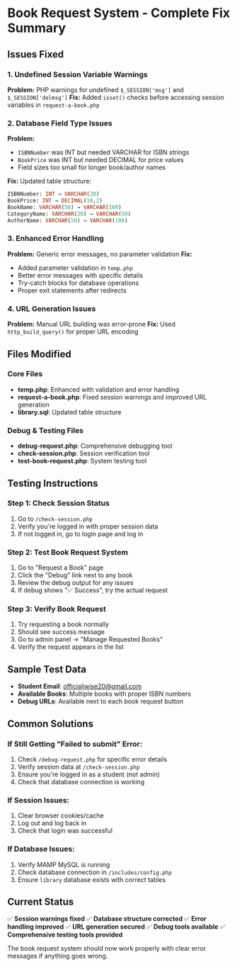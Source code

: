 # Book Request System - Complete Fix Summary

## Issues Fixed

### 1. **Undefined Session Variable Warnings**
**Problem:** PHP warnings for undefined `$_SESSION['msg']` and `$_SESSION['delmsg']`
**Fix:** Added `isset()` checks before accessing session variables in `request-a-book.php`

### 2. **Database Field Type Issues** 
**Problem:** 
- `ISBNNumber` was INT but needed VARCHAR for ISBN strings
- `BookPrice` was INT but needed DECIMAL for price values
- Field sizes too small for longer book/author names

**Fix:** Updated table structure:
```sql
ISBNNumber: INT → VARCHAR(20)
BookPrice: INT → DECIMAL(10,2)  
BookName: VARCHAR(50) → VARCHAR(100)
CategoryName: VARCHAR(20) → VARCHAR(50)
AuthorName: VARCHAR(50) → VARCHAR(100)
```

### 3. **Enhanced Error Handling**
**Problem:** Generic error messages, no parameter validation
**Fix:** 
- Added parameter validation in `temp.php`
- Better error messages with specific details
- Try-catch blocks for database operations
- Proper exit statements after redirects

### 4. **URL Generation Issues**
**Problem:** Manual URL building was error-prone
**Fix:** Used `http_build_query()` for proper URL encoding

## Files Modified

### Core Files
- **temp.php**: Enhanced with validation and error handling
- **request-a-book.php**: Fixed session warnings and improved URL generation
- **library.sql**: Updated table structure

### Debug & Testing Files
- **debug-request.php**: Comprehensive debugging tool
- **check-session.php**: Session verification tool
- **test-book-request.php**: System testing tool

## Testing Instructions

### Step 1: Check Session Status
1. Go to `/check-session.php`
2. Verify you're logged in with proper session data
3. If not logged in, go to login page and log in

### Step 2: Test Book Request System
1. Go to "Request a Book" page
2. Click the "Debug" link next to any book
3. Review the debug output for any issues
4. If debug shows "✅ Success", try the actual request

### Step 3: Verify Book Request
1. Try requesting a book normally
2. Should see success message
3. Go to admin panel → "Manage Requested Books"
4. Verify the request appears in the list

## Sample Test Data
- **Student Email**: officialjwise20@gmail.com
- **Available Books**: Multiple books with proper ISBN numbers
- **Debug URLs**: Available next to each book request button

## Common Solutions

### If Still Getting "Failed to submit" Error:
1. Check `/debug-request.php` for specific error details
2. Verify session data at `/check-session.php`
3. Ensure you're logged in as a student (not admin)
4. Check that database connection is working

### If Session Issues:
1. Clear browser cookies/cache
2. Log out and log back in
3. Check that login was successful

### If Database Issues:
1. Verify MAMP MySQL is running
2. Check database connection in `/includes/config.php`
3. Ensure `library` database exists with correct tables

## Current Status
✅ **Session warnings fixed**
✅ **Database structure corrected** 
✅ **Error handling improved**
✅ **URL generation secured**
✅ **Debug tools available**
✅ **Comprehensive testing tools provided**

The book request system should now work properly with clear error messages if anything goes wrong.
